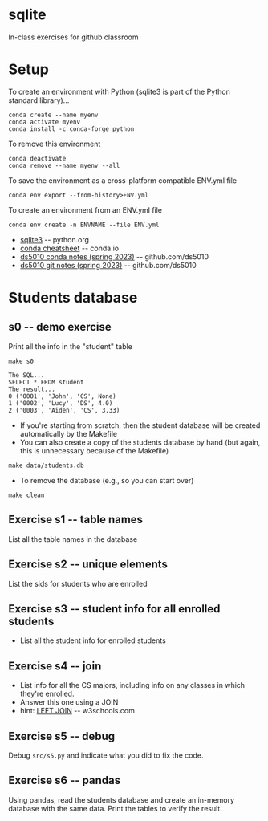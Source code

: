 
# sqlite

In-class exercises for github classroom

# Setup

To create an environment with Python (sqlite3 is part of the Python standard library)...
```
conda create --name myenv
conda activate myenv
conda install -c conda-forge python
```

To remove this environment
```
conda deactivate
conda remove --name myenv --all
```

To save the environment as a cross-platform compatible ENV.yml file
```
conda env export --from-history>ENV.yml
```

To create an environment from an ENV.yml file
```
conda env create -n ENVNAME --file ENV.yml
```

* [sqlite3](https://docs.python.org/3/library/sqlite3.html) -- python.org
* [conda cheatsheet](https://docs.conda.io/projects/conda/en/latest/user-guide/cheatsheet.html) -- conda.io
* [ds5010 conda notes (spring 2023)](https://github.com/ds5010/spring-2023/blob/main/install.md) -- github.com/ds5010
* [ds5010 git notes (spring 2023)](https://github.com/ds5010/spring-2023/blob/main/git.md) -- github.com/ds5010

# Students database

## s0 -- demo exercise

Print all the info in the "student" table

```
make s0

The SQL...
SELECT * FROM student
The result...
0 ('0001', 'John', 'CS', None)
1 ('0002', 'Lucy', 'DS', 4.0)
2 ('0003', 'Aiden', 'CS', 3.33)
```
* If you're starting from scratch, then the student database will be created automatically by the Makefile
* You can also create a copy of the students database by hand (but again, this is unnecessary because of the Makefile)
```
make data/students.db
```
* To remove the database (e.g., so you can start over)
```
make clean
```

## Exercise s1 -- table names

List all the table names in the database

## Exercise s2 -- unique elements

List the sids for students who are enrolled

## Exercise s3 -- student info for all enrolled students

* List all the student info for enrolled students

## Exercise s4 -- join

* List info for all the CS majors, including info on any classes in which they're enrolled.
* Answer this one using a JOIN
* hint: [LEFT JOIN](https://www.w3schools.com/sql/sql_join_left.asp) -- w3schools.com

## Exercise s5 -- debug

Debug `src/s5.py` and indicate what you did to fix the code.

## Exercise s6 -- pandas

Using pandas, read the students database and create an in-memory database with the same data.
Print the tables to verify the result.
